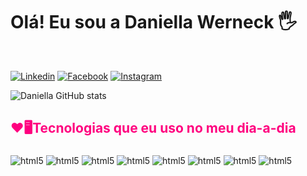### <h1 style="color:;">Olá! Eu sou a Daniella Werneck 🖐️
<br>


[![Linkedin](https://img.shields.io/badge/LinkedIn-0077B5?style=for-the-badge&logo=linkedin&logoColor=white/)](https://www.linkedin.com/in/daniella-werneck-bb5319196/)
[![Facebook](https://img.shields.io/badge/Facebook-1877F2?style=for-the-badge&logo=facebook&logoColor=white)](https://www.facebook.com/daniellaqueiroz.silva)
[![Instagram](https://img.shields.io/badge/Instagram-E4405F?style=for-the-badge&logo=instagram&logoColor=white)](https://www.instagram.com/dany_werneckk/)

![Daniella GitHub stats](https://github-readme-stats.vercel.app/api?username=Daniellasqw&show_icons=true&theme=radical)

## <p style="color:#FF007F;">❤️🖥️Tecnologias que eu uso no meu dia-a-dia </p>

<div style="display: inline_block">
<img align="center" alt="html5" src="https://img.shields.io/badge/HTML5-E34F26?style=for-the-badge&logo=html5&logoColor=white"/>
<img align="center" alt="html5" src="https://img.shields.io/badge/CSS3-1572B6?style=for-the-badge&logo=css3&logoColor=white"/>
<img align="center" alt="html5" src="https://img.shields.io/badge/JavaScript-F7DF1E?style=for-the-badge&logo=javascript&logoColor=black"/>
<img align="center" alt="html5" src="https://img.shields.io/badge/PHP-777BB4?style=for-the-badge&logo=php&logoColor=white"/>
<img align="center" alt="html5" src="https://img.shields.io/badge/Laravel-FF2D20?style=for-the-badge&logo=laravel&logoColor=white"/>
<img align="center" alt="html5" src="https://img.shields.io/badge/Bootstrap-563D7C?style=for-the-badge&logo=bootstrap&logoColor=white"/>
<img align="center" alt="html5" src="https://img.shields.io/badge/MySQL-00000F?style=for-the-badge&logo=mysql&logoColor=white"/>
<img align="center" alt="html5" src="https://img.shields.io/badge/Node.js-43853D?style=for-the-badge&logo=node.js&logoColor=white"/>
</div>


